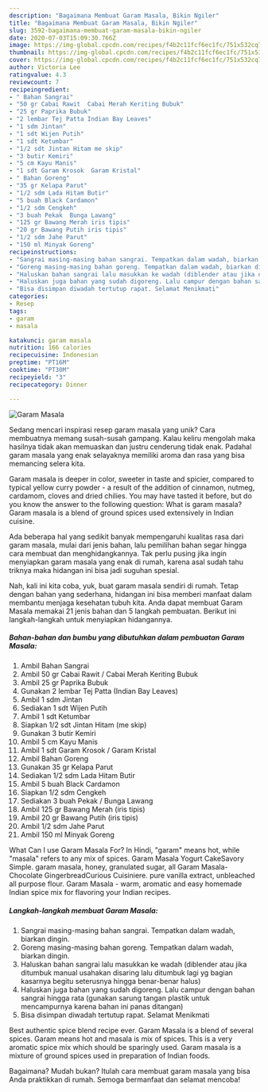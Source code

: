```yaml
---
description: "Bagaimana Membuat Garam Masala, Bikin Ngiler"
title: "Bagaimana Membuat Garam Masala, Bikin Ngiler"
slug: 3592-bagaimana-membuat-garam-masala-bikin-ngiler
date: 2020-07-03T15:09:30.766Z
image: https://img-global.cpcdn.com/recipes/f4b2c11fcf6ec1fc/751x532cq70/garam-masala-foto-resep-utama.jpg
thumbnail: https://img-global.cpcdn.com/recipes/f4b2c11fcf6ec1fc/751x532cq70/garam-masala-foto-resep-utama.jpg
cover: https://img-global.cpcdn.com/recipes/f4b2c11fcf6ec1fc/751x532cq70/garam-masala-foto-resep-utama.jpg
author: Victoria Lee
ratingvalue: 4.3
reviewcount: 7
recipeingredient:
- " Bahan Sangrai"
- "50 gr Cabai Rawit  Cabai Merah Keriting Bubuk"
- "25 gr Paprika Bubuk"
- "2 lembar Tej Patta Indian Bay Leaves"
- "1 sdm Jintan"
- "1 sdt Wijen Putih"
- "1 sdt Ketumbar"
- "1/2 sdt Jintan Hitam me skip"
- "3 butir Kemiri"
- "5 cm Kayu Manis"
- "1 sdt Garam Krosok  Garam Kristal"
- " Bahan Goreng"
- "35 gr Kelapa Parut"
- "1/2 sdm Lada Hitam Butir"
- "5 buah Black Cardamon"
- "1/2 sdm Cengkeh"
- "3 buah Pekak  Bunga Lawang"
- "125 gr Bawang Merah iris tipis"
- "20 gr Bawang Putih iris tipis"
- "1/2 sdm Jahe Parut"
- "150 ml Minyak Goreng"
recipeinstructions:
- "Sangrai masing-masing bahan sangrai. Tempatkan dalam wadah, biarkan dingin."
- "Goreng masing-masing bahan goreng. Tempatkan dalam wadah, biarkan dingin."
- "Haluskan bahan sangrai lalu masukkan ke wadah (diblender atau jika ditumbuk manual usahakan disaring lalu ditumbuk lagi yg bagian kasarnya begitu seterusnya hingga benar-benar halus)"
- "Haluskan juga bahan yang sudah digoreng. Lalu campur dengan bahan sangrai hingga rata (gunakan sarung tangan plastik untuk mencampurnya karena bahan ini panas ditangan)"
- "Bisa disimpan diwadah tertutup rapat. Selamat Menikmati"
categories:
- Resep
tags:
- garam
- masala

katakunci: garam masala 
nutrition: 166 calories
recipecuisine: Indonesian
preptime: "PT16M"
cooktime: "PT30M"
recipeyield: "3"
recipecategory: Dinner

---
```



![Garam Masala](https://img-global.cpcdn.com/recipes/f4b2c11fcf6ec1fc/751x532cq70/garam-masala-foto-resep-utama.jpg)

Sedang mencari inspirasi resep garam masala yang unik? Cara membuatnya memang susah-susah gampang. Kalau keliru mengolah maka hasilnya tidak akan memuaskan dan justru cenderung tidak enak. Padahal garam masala yang enak selayaknya memiliki aroma dan rasa yang bisa memancing selera kita.

Garam masala is deeper in color, sweeter in taste and spicier, compared to typical yellow curry powder - a result of the addition of cinnamon, nutmeg, cardamom, cloves and dried chilies. You may have tasted it before, but do you know the answer to the following question: What is garam masala? Garam masala is a blend of ground spices used extensively in Indian cuisine.

Ada beberapa hal yang sedikit banyak mempengaruhi kualitas rasa dari garam masala, mulai dari jenis bahan, lalu pemilihan bahan segar hingga cara membuat dan menghidangkannya. Tak perlu pusing jika ingin menyiapkan garam masala yang enak di rumah, karena asal sudah tahu triknya maka hidangan ini bisa jadi suguhan spesial.


Nah, kali ini kita coba, yuk, buat garam masala sendiri di rumah. Tetap dengan bahan yang sederhana, hidangan ini bisa memberi manfaat dalam membantu menjaga kesehatan tubuh kita. Anda dapat membuat Garam Masala memakai 21 jenis bahan dan 5 langkah pembuatan. Berikut ini langkah-langkah untuk menyiapkan hidangannya.

<!--inarticleads1-->

##### Bahan-bahan dan bumbu yang dibutuhkan dalam pembuatan Garam Masala:

1. Ambil  Bahan Sangrai
1. Ambil 50 gr Cabai Rawit / Cabai Merah Keriting Bubuk
1. Ambil 25 gr Paprika Bubuk
1. Gunakan 2 lembar Tej Patta (Indian Bay Leaves)
1. Ambil 1 sdm Jintan
1. Sediakan 1 sdt Wijen Putih
1. Ambil 1 sdt Ketumbar
1. Siapkan 1/2 sdt Jintan Hitam (me skip)
1. Gunakan 3 butir Kemiri
1. Ambil 5 cm Kayu Manis
1. Ambil 1 sdt Garam Krosok / Garam Kristal
1. Ambil  Bahan Goreng
1. Gunakan 35 gr Kelapa Parut
1. Sediakan 1/2 sdm Lada Hitam Butir
1. Ambil 5 buah Black Cardamon
1. Siapkan 1/2 sdm Cengkeh
1. Sediakan 3 buah Pekak / Bunga Lawang
1. Ambil 125 gr Bawang Merah (iris tipis)
1. Ambil 20 gr Bawang Putih (iris tipis)
1. Ambil 1/2 sdm Jahe Parut
1. Ambil 150 ml Minyak Goreng


What Can I use Garam Masala For? In Hindi, &#34;garam&#34; means hot, while &#34;masala&#34; refers to any mix of spices. Garam Masala Yogurt CakeSavory Simple. garam masala, honey, granulated sugar, all Garam Masala-Chocolate GingerbreadCurious Cuisiniere. pure vanilla extract, unbleached all purpose flour. Garam Masala - warm, aromatic and easy homemade Indian spice mix for flavoring your Indian recipes. 

<!--inarticleads2-->

##### Langkah-langkah membuat Garam Masala:

1. Sangrai masing-masing bahan sangrai. Tempatkan dalam wadah, biarkan dingin.
1. Goreng masing-masing bahan goreng. Tempatkan dalam wadah, biarkan dingin.
1. Haluskan bahan sangrai lalu masukkan ke wadah (diblender atau jika ditumbuk manual usahakan disaring lalu ditumbuk lagi yg bagian kasarnya begitu seterusnya hingga benar-benar halus)
1. Haluskan juga bahan yang sudah digoreng. Lalu campur dengan bahan sangrai hingga rata (gunakan sarung tangan plastik untuk mencampurnya karena bahan ini panas ditangan)
1. Bisa disimpan diwadah tertutup rapat. Selamat Menikmati


Best authentic spice blend recipe ever. Garam Masala is a blend of several spices. Garam means hot and masala is mix of spices. This is a very aromatic spice mix which should be sparingly used. Garam masala is a mixture of ground spices used in preparation of Indian foods. 

Bagaimana? Mudah bukan? Itulah cara membuat garam masala yang bisa Anda praktikkan di rumah. Semoga bermanfaat dan selamat mencoba!
